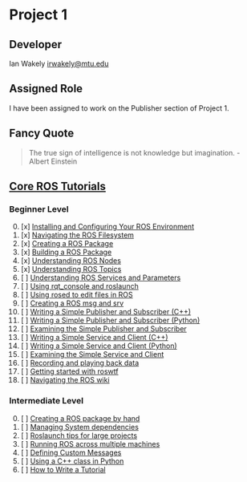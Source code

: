 # Project 1

## Developer
Ian Wakely
irwakely@mtu.edu

## Assigned Role
I have been assigned to work on the Publisher section of Project 1.

## Fancy Quote
> The true sign of intelligence is not knowledge but imagination. - Albert Einstein

## [Core ROS Tutorials](http://wiki.ros.org/ROS/Tutorials)

### Beginner Level

0. [x] [Installing and Configuring Your ROS Environment](./tutorial_1-1)
0. [x] [Navigating the ROS Filesystem](./tutorial_1-2)
0. [x] [Creating a ROS Package](./tutorial_1-3)
0. [x] [Building a ROS Package](./tutorial_1-4)
0. [x] [Understanding ROS Nodes](./tutorial_1-5)
0. [x] [Understanding ROS Topics](./tutorial_1-6)
0. [ ] [Understanding ROS Services and Parameters](./tutorial_1-7)
0. [ ] [Using rqt_console and roslaunch](./tutorial_1-8)
0. [ ] [Using rosed to edit files in ROS](./tutorial_1-9)
0. [ ] [Creating a ROS msg and srv](./tutorial_1-10)
0. [ ] [Writing a Simple Publisher and Subscriber (C++)](./tutorial_1-11)
0. [ ] [Writing a Simple Publisher and Subscriber (Python)](./tutorial_1-12)
0. [ ] [Examining the Simple Publisher and Subscriber](./tutorial_1-13)
0. [ ] [Writing a Simple Service and Client (C++)](./tutorial_1-14)
0. [ ] [Writing a Simple Service and Client (Python)](./tutorial_1-15)
0. [ ] [Examining the Simple Service and Client](./tutorial_1-16)
0. [ ] [Recording and playing back data](./tutorial_1-17)
0. [ ] [Getting started with roswtf](./tutorial_1-18)
0. [ ] [Navigating the ROS wiki](./tutorial_1-19)

### Intermediate Level

0. [ ] [Creating a ROS package by hand](./tutorial_2-1)
0. [ ] [Managing System dependencies](./tutorial_2-2)
0. [ ] [Roslaunch tips for large projects](./tutorial_2-3)
0. [ ] [Running ROS across multiple machines](./tutorial_2-4)
0. [ ] [Defining Custom Messages](./tutorial_2-5)
0. [ ] [Using a C++ class in Python](./tutorial_2-6)
0. [ ] [How to Write a Tutorial](./tutorial_2-7)
